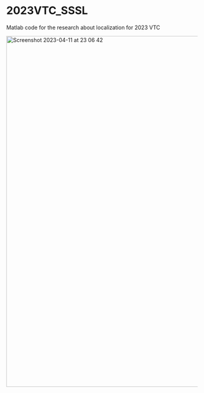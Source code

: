 # 2023VTC_SSSL
Matlab code for the research about localization for 2023 VTC

<img width="923" alt="Screenshot 2023-04-11 at 23 06 42" src="https://user-images.githubusercontent.com/105303435/231338096-679851f6-f602-4a34-a22a-f58e8e8eb6d2.png">

